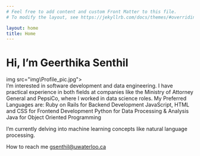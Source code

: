 ```yaml
---
# Feel free to add content and custom Front Matter to this file.
# To modify the layout, see https://jekyllrb.com/docs/themes/#overriding-theme-defaults

layout: home
title: Home
---
```



<h1>Hi, I’m Geerthika Senthil</h1>
<div><im>img src="img\Profile_pic.jpg">  </div>
I’m interested in software development and data engineering. 
I have practical experience in both fields at companies like the Ministry of Attorney General and PepsiCo, where I worked in data science roles. 
My Preferred Languages are:
Ruby on Rails for Backend Development
JavaScript, HTML and CSS for Frontend Development
Python for Data Processing & Analysis
Java for Object Oriented Programming

I’m currently delving into machine learning concepts like natural language processing.

How to reach me gsenthil@uwaterloo.ca
